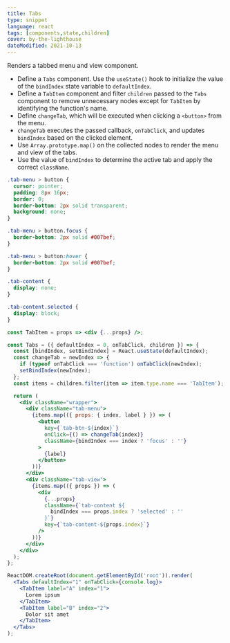 ```yaml
---
title: Tabs
type: snippet
language: react
tags: [components,state,children]
cover: by-the-lighthouse
dateModified: 2021-10-13
---
```


Renders a tabbed menu and view component.

- Define a `Tabs` component. Use the `useState()` hook to initialize the value of the `bindIndex` state variable to `defaultIndex`.
- Define a `TabItem` component and filter `children` passed to the `Tabs` component to remove unnecessary nodes except for `TabItem` by identifying the function's name.
- Define `changeTab`, which will be executed when clicking a `<button>` from the menu.
- `changeTab` executes the passed callback, `onTabClick`, and updates `bindIndex` based on the clicked element.
- Use `Array.prototype.map()` on the collected nodes to render the menu and view of the tabs.
- Use the value of `bindIndex` to determine the active tab and apply the correct `className`.

```css
.tab-menu > button {
  cursor: pointer;
  padding: 8px 16px;
  border: 0;
  border-bottom: 2px solid transparent;
  background: none;
}

.tab-menu > button.focus {
  border-bottom: 2px solid #007bef;
}

.tab-menu > button:hover {
  border-bottom: 2px solid #007bef;
}

.tab-content {
  display: none;
}

.tab-content.selected {
  display: block;
}
```

```jsx
const TabItem = props => <div {...props} />;

const Tabs = ({ defaultIndex = 0, onTabClick, children }) => {
  const [bindIndex, setBindIndex] = React.useState(defaultIndex);
  const changeTab = newIndex => {
    if (typeof onTabClick === 'function') onTabClick(newIndex);
    setBindIndex(newIndex);
  };
  const items = children.filter(item => item.type.name === 'TabItem');

  return (
    <div className="wrapper">
      <div className="tab-menu">
        {items.map(({ props: { index, label } }) => (
          <button
            key={`tab-btn-${index}`}
            onClick={() => changeTab(index)}
            className={bindIndex === index ? 'focus' : ''}
          >
            {label}
          </button>
        ))}
      </div>
      <div className="tab-view">
        {items.map(({ props }) => (
          <div
            {...props}
            className={`tab-content ${
              bindIndex === props.index ? 'selected' : ''
            }`}
            key={`tab-content-${props.index}`}
          />
        ))}
      </div>
    </div>
  );
};
```

```jsx
ReactDOM.createRoot(document.getElementById('root')).render(
  <Tabs defaultIndex="1" onTabClick={console.log}>
    <TabItem label="A" index="1">
      Lorem ipsum
    </TabItem>
    <TabItem label="B" index="2">
      Dolor sit amet
    </TabItem>
  </Tabs>
);
```
